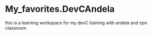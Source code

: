 # My_favorites.DevCAndela
this is a learning workspace for my devC training with andela and opn classroom
